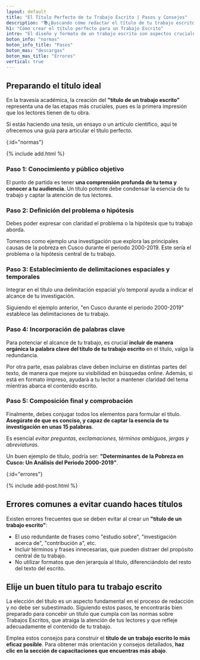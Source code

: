 ```yaml
---
layout: default
title: "El Título Perfecto de tu Trabajo Escrito | Pasos y Consejos"
description: "📚¿Buscando cómo redactar el título de tu trabajo escrito? Te decimos cómo hacerlos y evitar errores comunes. ¡Atrae lectores y sobresale en tus escritos."
h1: "Cómo crear el título perfecto para un Trabajo Escrito"
intro: "El diseño y formato de un trabajo escrito son aspectos cruciales que no debemos pasar por alto. "
boton_info: "normas"
boton_info_title: "Pasos"
boton_mas: "descargas"
boton_mas_title: "Errores"
vertical: true
---
```

## Preparando el título ideal

En la travesía académica, la creación del **"título de un trabajo escrito"** representa una de las etapas más cruciales, pues es la primera impresión que los lectores tienen de tu obra.

Si estás haciendo una tesis, un ensayo o un artículo científico, aquí te ofrecemos una guía para articular el título perfecto.
<!-- Anclaje para que la barra fijada no cubra el siguiente subtítulo -->
{:id="normas"}

{% include add.html %}

### Paso 1: Conocimiento y público objetivo

El punto de partida es tener **una comprensión profunda de tu tema y conocer a tu audiencia**. Un título potente debe condensar la esencia de tu trabajo y captar la atención de tus lectores.

### Paso 2: Definición del problema o hipótesis

Debes poder expresar con claridad el problema o la hipótesis que tu trabajo aborda.

Tomemos como ejemplo una investigación que explora las principales causas de la pobreza en Cusco durante el periodo 2000-2019. Este sería el problema o la hipótesis central de tu trabajo.

### Paso 3: Establecimiento de delimitaciones espaciales y temporales

Integrar en el título una delimitación espacial y/o temporal ayuda a indicar el alcance de tu investigación.

Siguiendo el ejemplo anterior, "en Cusco durante el periodo 2000-2019" establece las delimitaciones de tu trabajo.

### Paso 4: Incorporación de palabras clave

Para potenciar el alcance de tu trabajo, es crucial **incluir de manera orgánica la palabra clave del título de tu trabajo escrito** en el título, valga la redundancia.

Por otra parte, esas palabras clave deben incluirse en distintas partes del texto, de manera que mejore su visibilidad en búsquedas online. Además, si está en formato impreso, ayudará a tu lector a mantener claridad del tema mientras abarca el contenido escrito.

### Paso 5: Composición final y comprobación

Finalmente, debes conjugar todos los elementos para formular el título. **Asegúrate de que es conciso, y capaz de captar la esencia de tu investigación en unas 15 palabras**.

Es esencial *evitar preguntas, exclamaciones, términos ambiguos, jergas y abreviaturas*.

Un buen ejemplo de título, podría ser: **"Determinantes de la Pobreza en Cusco: Un Análisis del Periodo 2000-2019"**.
<!-- Anclaje para que la barra fijada no cubra el siguiente subtítulo -->
{:id="errores"}

{% include add-post.html %}

## Errores comunes a evitar cuando haces títulos

Existen errores frecuentes que se deben evitar al crear un **"título de un trabajo escrito"**:

* El uso redundante de frases como "estudio sobre", "investigación acerca de", "contribución a", etc.
* Incluir términos y frases innecesarias, que pueden distraer del propósito central de tu trabajo.
* No utilizar formatos que den jerarquía al título, diferenciándolo del resto del texto del escrito.

## Elije un buen título para tu trabajo escrito

La elección del título es un aspecto fundamental en el proceso de redacción y no debe ser subestimado. Siguiendo estos pasos, te encontrarás bien preparado para concebir un título que cumpla con las normas sobre Trabajos Escritos, que atraiga la atención de tus lectores y que refleje adecuadamente el contenido de tu trabajo.

Emplea estos consejos para construir el **título de un trabajo escrito lo más eficaz posible**. Para obtener más orientación y consejos detallados, **haz clic en la sección de capacitaciones que encuentras más abajo**.
